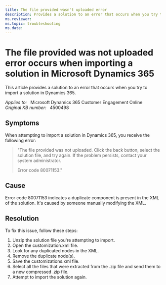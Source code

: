 ```yaml
---
title: The file provided wasn't uploaded error
description: Provides a solution to an error that occurs when you try to import a solution in Dynamics 365.
ms.reviewer: 
ms.topic: troubleshooting
ms.date: 
---
```

# The file provided was not uploaded error occurs when importing a solution in Microsoft Dynamics 365

This article provides a solution to an error that occurs when you try to import a solution in Dynamics 365.

_Applies to:_ &nbsp; Microsoft Dynamics 365 Customer Engagement Online  
_Original KB number:_ &nbsp; 4500498

## Symptoms

When attempting to import a solution in Dynamics 365, you receive the following error:

> "The file provided was not uploaded. Click the back button, select the solution file, and try again. If the problem persists, contact your system administrator.
>
> Error code 80071153."

## Cause

Error code 80071153 indicates a duplicate component is present in the XML of the solution. It's caused by someone manually modifying the XML.

## Resolution

To fix this issue, follow these steps:

1. Unzip the solution file you're attempting to import.
2. Open the customization.xml file.
3. Look for any duplicated nodes in the XML.
4. Remove the duplicate node(s).
5. Save the customizations.xml file.
6. Select all the files that were extracted from the .zip file and send them to a new compressed .zip file.
7. Attempt to import the solution again.
